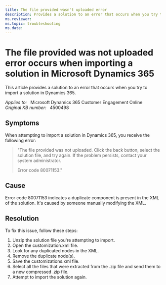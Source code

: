 ```yaml
---
title: The file provided wasn't uploaded error
description: Provides a solution to an error that occurs when you try to import a solution in Dynamics 365.
ms.reviewer: 
ms.topic: troubleshooting
ms.date: 
---
```

# The file provided was not uploaded error occurs when importing a solution in Microsoft Dynamics 365

This article provides a solution to an error that occurs when you try to import a solution in Dynamics 365.

_Applies to:_ &nbsp; Microsoft Dynamics 365 Customer Engagement Online  
_Original KB number:_ &nbsp; 4500498

## Symptoms

When attempting to import a solution in Dynamics 365, you receive the following error:

> "The file provided was not uploaded. Click the back button, select the solution file, and try again. If the problem persists, contact your system administrator.
>
> Error code 80071153."

## Cause

Error code 80071153 indicates a duplicate component is present in the XML of the solution. It's caused by someone manually modifying the XML.

## Resolution

To fix this issue, follow these steps:

1. Unzip the solution file you're attempting to import.
2. Open the customization.xml file.
3. Look for any duplicated nodes in the XML.
4. Remove the duplicate node(s).
5. Save the customizations.xml file.
6. Select all the files that were extracted from the .zip file and send them to a new compressed .zip file.
7. Attempt to import the solution again.
